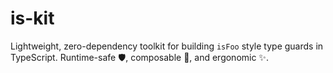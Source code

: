 # is-kit
Lightweight, zero-dependency toolkit for building `isFoo` style type guards in TypeScript. Runtime-safe 🛡️, composable 🧩, and ergonomic ✨.
